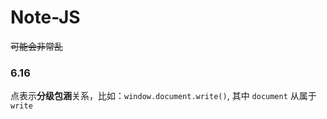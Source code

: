 # Note-JS

~~可能会非常乱~~

### 6.16
点表示**分级包涵**关系，比如：`window.document.write()`, 其中 `document` 从属于 `write`
